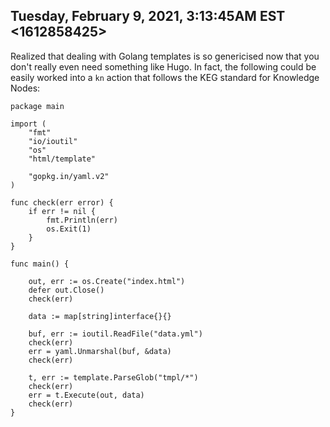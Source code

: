 ## Tuesday, February 9, 2021, 3:13:45AM EST <1612858425>

Realized that dealing with Golang templates is so genericised now that
you don't really even need something like Hugo. In fact, the following
could be easily worked into a `kn` action that follows the KEG standard
for Knowledge Nodes:

```golang
package main

import (
	"fmt"
	"io/ioutil"
	"os"
	"html/template"

	"gopkg.in/yaml.v2"
)

func check(err error) {
	if err != nil {
		fmt.Println(err)
		os.Exit(1)
	}
}

func main() {

	out, err := os.Create("index.html")
	defer out.Close()
	check(err)

	data := map[string]interface{}{}

	buf, err := ioutil.ReadFile("data.yml")
	check(err)
	err = yaml.Unmarshal(buf, &data)
	check(err)

	t, err := template.ParseGlob("tmpl/*")
	check(err)
	err = t.Execute(out, data)
	check(err)
}
```


